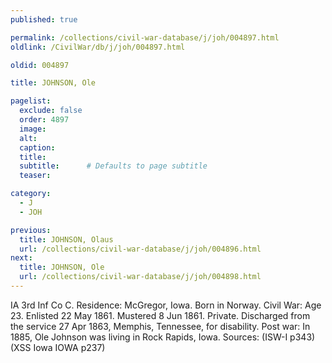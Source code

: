 ```yaml
---
published: true

permalink: /collections/civil-war-database/j/joh/004897.html
oldlink: /CivilWar/db/j/joh/004897.html

oldid: 004897

title: JOHNSON, Ole

pagelist:
  exclude: false
  order: 4897
  image: 
  alt:
  caption:
  title:
  subtitle:      # Defaults to page subtitle
  teaser:

category: 
  - J 
  - JOH

previous:
  title: JOHNSON, Olaus
  url: /collections/civil-war-database/j/joh/004896.html  
next:
  title: JOHNSON, Ole
  url: /collections/civil-war-database/j/joh/004898.html   
---
```

IA 3rd Inf Co C. Residence: McGregor, Iowa. Born in Norway. Civil War: Age 23. Enlisted 22 May 1861. Mustered 8 Jun 1861. Private. Discharged from the service 27 Apr 1863, Memphis, Tennessee, for disability. Post war: In 1885, Ole Johnson was living in Rock Rapids, Iowa. Sources: (ISW-I p343) (XSS Iowa IOWA p237)